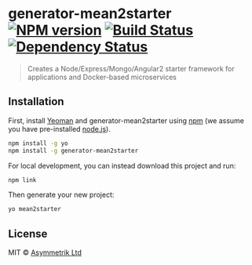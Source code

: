 # generator-mean2starter [![NPM version][npm-image]][npm-url] [![Build Status][travis-image]][travis-url] [![Dependency Status][daviddm-image]][daviddm-url]
> Creates a Node/Express/Mongo/Angular2 starter framework for applications and Docker-based microservices

## Installation

First, install [Yeoman](http://yeoman.io) and generator-mean2starter using [npm](https://www.npmjs.com/) (we assume you have pre-installed [node.js](https://nodejs.org/)).

```bash
npm install -g yo
npm install -g generator-mean2starter
```

For local development, you can instead download this project
and run:
```bash
npm link
```

Then generate your new project:

```bash
yo mean2starter
```

## License

MIT © [Asymmetrik Ltd](http://asymmetrik.com)


[npm-image]: https://badge.fury.io/js/generator-mean-2-starter.svg
[npm-url]: https://npmjs.org/package/generator-mean-2-starter
[travis-image]: https://travis-ci.org/asymmetrik/generator-mean-2-starter.svg?branch=master
[travis-url]: https://travis-ci.org/asymmetrik/generator-mean-2-starter
[daviddm-image]: https://david-dm.org/asymmetrik/generator-mean-2-starter.svg?theme=shields.io
[daviddm-url]: https://david-dm.org/asymmetrik/generator-mean-2-starter
